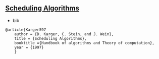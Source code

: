 [Scheduling Algorithms](file:///C:/Users/hwang14/Dropbox/0_Research/Paper-Repo/Energy/KargerS_Scheduling%20Algorithms.pdf)
---

- bib
```
@article{KargerS97
    author = {D. Karger, C. Stein, and J. Wein},
    title = {Scheduling Algorithms},
    booktitle ={Handbook of algorithms and Theory of computation},
    year = {1997}
    }
```